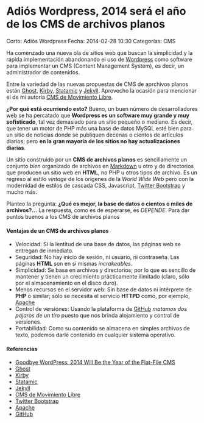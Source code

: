 Adiós Wordpress, 2014 será el año de los CMS de archivos planos
===============================================================

Corto: Adiós Wordpress
Fecha: 2014-02-28 10:30
Categorías: CMS

Ha comenzado una nueva ola de sitios web que buscan la simplicidad y la rápida implementación abandonando el uso de [Wordpress](http://wordpress.org/) como software para implementar un CMS (Content Management System), es decir, un administrador de contenidos.

Entre la variedad de las nuevas propuestas de CMS de aprchivos planos están [Ghost](https://ghost.org/), [Kirby](http://getkirby.com/), [Statamic](http://statamic.com/) y [Jekyll](http://jekyllrb.com/). Aprovecho la ocasión para mencionar el de mi autoría [CMS de Movimiento Libre](http://cms.movimientolibre.com/).

<!-- break -->

**¿Por qué está ocurriendo esto?** Bueno, un buen número de desarrolladores web se ha percatado que **Wordpress es un software muy grande y muy sofisticado**, tal vez demasiado para un sitio pequeño o mediano. Es decir, que tener un motor de PHP más una base de datos MySQL esté bien para un sitio de noticias donde se publiquen decenas o cientos de artículos diarios; pero **en la gran mayoría de los sitios no hay actualizaciones diarias**.

Un sitio construido por un **CMS de archivos planos** es sencillamente un conjunto _bien_ organizado de archivos en [Markdown](http://www.movimientolibre.com/categorias/markdown.html) u otro y de directorios que producen un sitio web en **HTML**, no PHP u otros tipos de archivo. Es un regreso al estilo _vintage_ de los orígenes de la _World Wide Web_ pero con la modernidad de estilos de cascada CSS, Javascript, [Twitter Bootstrap](http://getbootstrap.com/) y mucho más.

Planteo la pregunta: **¿Qué es mejor, la base de datos o cientos o miles de archivos?...** La respuesta, como es de esperarse, es _DEPENDE_. Para dar puntos buenos a los CMS de archivos planos

#### Ventajas de un CMS de archivos planos

* Velocidad: Si la lentitud de una base de datos, las páginas web se entregan de inmediato.
* Seguridad: No hay inicio de sesión, ni usuario, ni contraseña. Las páginas **HTML** son en sí mismas _incrakeables_.
* Simplicidad: Se basa en archivos y directorios; por lo que es sencillo de mantener y tienen un crecimiento prácticamente ilimitado (claro, sólo por el almacenamiento en el disco duro).
* Menos recursos en el servidor web: Sin base de datos ni intérprete de **PHP** o similar; sólo se necesita el servicio **HTTPD** como, por ejemplo, [Apache](http://httpd.apache.org/)
* Control de versiones: Usando la plataforma de [GitHub](http://github.com) _matamos dos pájaros de un tiro_ puesto que nos brinda alojamiento y control de versiones.
* Portabilidad: Como su contenido se almacena en simples archivos de texto, podemos darle contenido en cualquier sistema operativo.

#### Referencias

* [Goodbye WordPress: 2014 Will Be the Year of the Flat-File CMS](http://www.typeandgrids.com/blog/goodbye-wordpress-2014-will-be-the-year-of-flat-file-cmses)
* [Ghost](https://ghost.org/)
* [Kirby](http://getkirby.com/)
* [Statamic](http://statamic.com/)
* [Jekyll](http://jekyllrb.com/)
* [CMS de Movimiento Libre](http://cms.movimientolibre.com/)
* [Twitter Bootstrap](http://getbootstrap.com/)
* [Apache](http://httpd.apache.org/)
* [GitHub](http://github.com)
